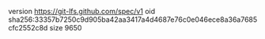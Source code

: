 version https://git-lfs.github.com/spec/v1
oid sha256:33357b7250c9d905ba42aa3417a4d4687e76c0e046ece8a36a7685cfc2552c8d
size 9650
